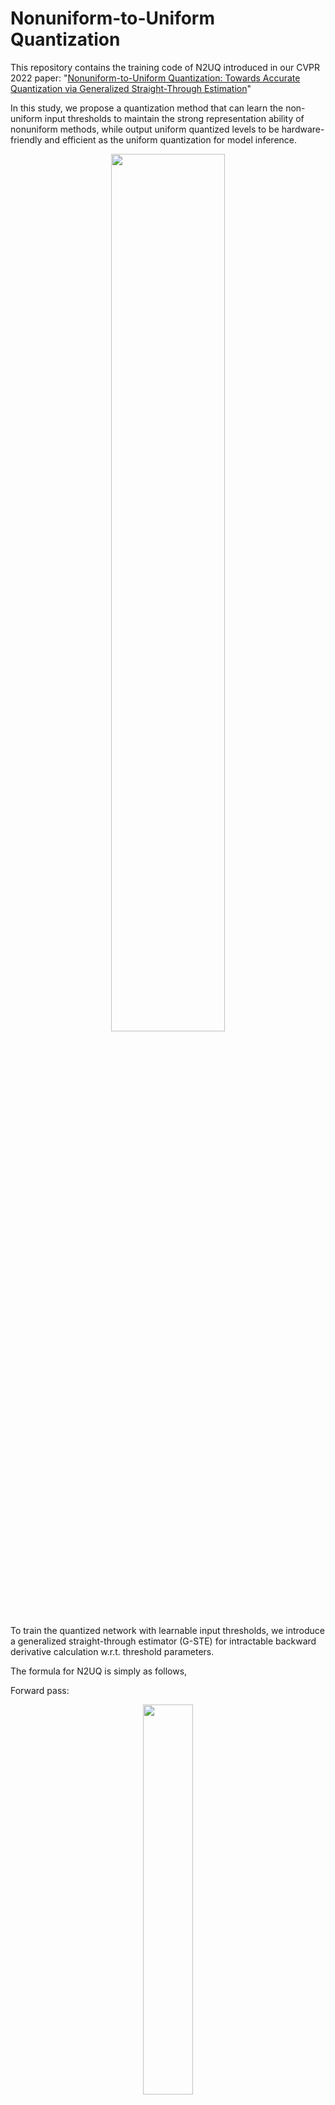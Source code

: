 # Nonuniform-to-Uniform Quantization

This repository contains the training code of N2UQ introduced in our CVPR 2022 paper: "[Nonuniform-to-Uniform Quantization: Towards Accurate Quantization via Generalized Straight-Through Estimation](https://arxiv.org/abs/2111.14826)"

In this study, we propose a quantization method that can learn the non-uniform input thresholds to maintain the strong representation ability of nonuniform methods, while output uniform quantized levels to be hardware-friendly and efficient as the uniform quantization for model inference.

<div align=center>
<img width=60% src="https://github.com/liuzechun/Nonuniform-to-Uniform-Quantization/blob/main/U2UQ_github.jpg"/>
</div>
    
To train the quantized network with learnable input thresholds, we introduce a generalized straight-through estimator (G-STE) for intractable backward derivative calculation w.r.t. threshold parameters.

The formula for N2UQ is simply as follows,

Forward pass:

<div align=center>
<img width=40% src="https://github.com/liuzechun/Nonuniform-to-Uniform-Quantization/blob/main/Formula01.jpg"/>
</div>


Backward pass:
<div align=center>
<img width=40% src="https://github.com/liuzechun/Nonuniform-to-Uniform-Quantization/blob/main/Formula02.jpg"/>
</div>


Moreover, we proposed L1 norm based entropy preserving weight regularization for weight quantization.



## Citation

If you find our code useful for your research, please consider citing:
    
    @inproceedings{liu2022nonuniform,
      title={Nonuniform-to-Uniform Quantization: Towards Accurate Quantization via Generalized Straight-Through Estimation},
      author={Liu, Zechun and Cheng, Kwang-Ting and Huang, Dong and Xing, Eric and Shen, Zhiqiang},
      journal={Proceedings of the IEEE Conference on Computer Vision and Pattern Recognition (CVPR)},
      year={2022}
    }
    
## Run

### 1. Requirements:
* python 3.6, pytorch 1.7.1, torchvision 0.8.2
* gdown
    
### 2. Data:
* Download ImageNet dataset

### 3. Pretrained Models:
* pip install gdown \# gdown will automatically download the models
* If gdown doesn't work, you may need to manually download the [pretrained models](https://hkustconnect-my.sharepoint.com/:f:/g/personal/zliubq_connect_ust_hk/Eqrxgh_tbOVHkp9bqhWukaoBA8thLh0eCtOTdSxhEjsWuw?e=cw9ydr) and put them in the correponding `./models/` folder.

### 4. Steps to run:
(1) For ResNet architectures:
* Change directory to `./resnet/`
* Run `bash run.sh architecture n_bits quantize_downsampling`
* E.g., `bash run.sh resnet18 2 0` for quantize resnet18 to 2-bit without quantizing downsampling layers

(2) For MobileNet architectures:
* Change directory to `./mobilenetv2/`
* Run `bash run.sh`
       
## Models

### 1. ResNet

| Network | Methods | W2/A2 | W3/A3 | W4/A4 |
| --- | --- | --- | --- | --- |
| ResNet-18 | | | |
| | PACT | 64.4  | 68.1 | 69.2 |
| | DoReFa-Net | 64.7 | 67.5 | 68.1 | 
| | LSQ | 67.6 | 70.2 | 71.1 |
| | **N2UQ** | **69.4** [Model-Res18-2bit](https://hkustconnect-my.sharepoint.com/:u:/g/personal/zliubq_connect_ust_hk/EVP4Ie28TDlHm3mSWdjvAk4BwdksW8fvoNSg11B3FilHEA?e=7PAOAd) | **71.9** [Model-Res18-3bit](https://hkustconnect-my.sharepoint.com/:u:/g/personal/zliubq_connect_ust_hk/EdinnTKYXktBmuFD2SksafsBAJcp536gV-R0G46fMWRbiA?e=deqLyP) | **72.9** [Model-Res18-4bit](https://hkustconnect-my.sharepoint.com/:u:/g/personal/zliubq_connect_ust_hk/EZKIm_I5AqxJmABKCKFojegB1JleuC__2KIFjIbT3ItD4A?e=8YcGaR) |
| | **N2UQ** \* | **69.7** [Model-Res18-2bit](https://hkustconnect-my.sharepoint.com/:u:/g/personal/zliubq_connect_ust_hk/EeEndtQyWLdEowoUcRG-DjIB5aQWGKCkP2U59MfshyX0fA?e=EkJ8GQ) | **72.1** [Model-Res18-3bit](https://hkustconnect-my.sharepoint.com/:u:/g/personal/zliubq_connect_ust_hk/ET-NhKk0ZiFBrcFUGVvoQBMB9z9bRR_JPtA7bqYV4Wqu0A?e=vTuSq3) | **73.1** [Model-Res18-4bit](https://hkustconnect-my.sharepoint.com/:u:/g/personal/zliubq_connect_ust_hk/EbkGs6B9FTlKr98PsoLTVfsB3zY0twxasPAUncE8eu5S2A?e=yQAjnp) |
| ResNet-34 | | | |
| | LSQ | 71.6 | 73.4 | 74.1 |
| | **N2UQ** | **73.3** [Model-Res34-2bit](https://hkustconnect-my.sharepoint.com/:u:/g/personal/zliubq_connect_ust_hk/EeYYBsUmd8hFi6K8PL1_ungBuj8JD2X4SfCZMR9EWg3KVw?e=igOAwz) | **75.2** [Model-Res34-3bit](https://hkustconnect-my.sharepoint.com/:u:/g/personal/zliubq_connect_ust_hk/Ea4Asqw9rVBNlhfKagWrdB0BW_j0RfHqXUf0q1QdcnGHcw?e=SzsGDM) | **76.0** [Model-Res34-4bit](https://hkustconnect-my.sharepoint.com/:u:/g/personal/zliubq_connect_ust_hk/EZLd9m4OxZxKpHOWaB6wdF4BF4oZAg-Xok5JOC1M_Y9jsg?e=KeuA41) |
| | **N2UQ** \* | **73.4** [Model-Res34-2bit](https://hkustconnect-my.sharepoint.com/:u:/g/personal/zliubq_connect_ust_hk/Eaj_R8tZ8k1MuagOxVPvZ8cBEAgbmjPeE0WhNvJM04msoQ?e=IAw64e) | **75.3** [Model-Res34-3bit](https://hkustconnect-my.sharepoint.com/:u:/g/personal/zliubq_connect_ust_hk/EcRHSaYTgRZGuG9xJgjlBHMBPwR3s14bbNzc9KuQSQhGhA?e=mtBEEK) | **76.1** [Model-Res34-4bit](https://hkustconnect-my.sharepoint.com/:u:/g/personal/zliubq_connect_ust_hk/EQuLjGtwCXNAnzAG5GcTTKoB22F48tLqvYX5nn2XsZ4_4Q?e=P5SlNO) |
| ResNet-50 | | | |
| | PACT | 64.4  | 68.1 | 69.2 |
| | LSQ | 67.6 | 70.2 | 71.1 |
| | **N2UQ** | **75.8** [Model-Res50-2bit](https://hkustconnect-my.sharepoint.com/:u:/g/personal/zliubq_connect_ust_hk/EZ4Ya2NykY5BoaR3_zHVJIUBvw8fEQ3NLvO8TcrezInNyg?e=ozHw9F) | **77.5** [Model-Res50-3bit](https://hkustconnect-my.sharepoint.com/:u:/g/personal/zliubq_connect_ust_hk/EcOgGqzybEJOuo8pHuSzF2UBbow-FhMUfnIXPfhbMTCF_Q?e=1SSWwx) | **78.0** [Model-Res50-4bit](https://hkustconnect-my.sharepoint.com/:u:/g/personal/zliubq_connect_ust_hk/ESm2mabqyC1EleyaBQL8NpsBzi8XDPalFz88KV0ioJNr2Q?e=aTQJgt) |
| | **N2UQ** \* | **76.4** [Model-Res50-2bit](https://hkustconnect-my.sharepoint.com/:u:/g/personal/zliubq_connect_ust_hk/EdEe4J5szAtOosuS9AbBs0kBlLs0QnF4cKqjDpdVl39Zug?e=KpANaF) | **77.6** [Model-Res50-3bit](https://hkustconnect-my.sharepoint.com/:u:/g/personal/zliubq_connect_ust_hk/EUMCYazwLU1FioPLpdlVYCEBZZNop4eFKWVBR6nu9M1j7g?e=Wo8deQ) | **78.0** [Model-Res50-4bit](https://hkustconnect-my.sharepoint.com/:u:/g/personal/zliubq_connect_ust_hk/EVlBJCvBVFRGmc_eXbmFkjYBoTr3E-_6AjRfHOp5kSCy3w?e=yyxEfd) |

<!-- | LQ-Nets | 64.9 | 68.2 | 69.3 | -->

Note that N2UQ without \* denotes quantizing all the convolutional layers except the first input convolutional layer.

N2UQ with \* denotes quantizing all the convolutional layers except the first input convolutional layer and three downsampling layers.

W2/A2, W3/A3, W4/A4 denote the cases where the weights and activations are both quantized to 2 bits, 3 bits, and 4 bits, respectively.

### 2. MobileNet

| Network | Methods | W4/A4 |
| --- | --- | --- | 
| MobileNet-V2 | **N2UQ** \* | **72.1** [Model-MBV2-4bit](https://hkustconnect-my.sharepoint.com/:u:/g/personal/zliubq_connect_ust_hk/EYejI78B4TBFvG4d_nSPDfYBCkiv9QJKiBaMl8kJqzg5Xw?e=8UeKFm) |

## Contact

Zechun Liu, HKUST (zliubq at connect.ust.hk)
